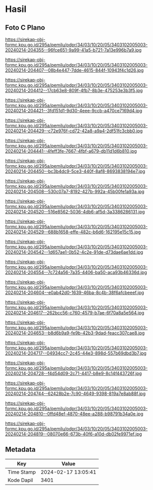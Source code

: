 # Hasil

## Foto C Plano

https://sirekap-obj-formc.kpu.go.id/295a/pemilu/pdpr/34/03/10/20/05/3403102005003-20240214-204355--96fce651-9a99-41a5-b721-7a13e996b7a9.jpg

https://sirekap-obj-formc.kpu.go.id/295a/pemilu/pdpr/34/03/10/20/05/3403102005003-20240214-204407--08b4e447-7dde-4615-844f-10943f4c1d26.jpg

https://sirekap-obj-formc.kpu.go.id/295a/pemilu/pdpr/34/03/10/20/05/3403102005003-20240214-204412--17cb63e8-809f-4fb7-8b3e-475253e3b3f5.jpg

https://sirekap-obj-formc.kpu.go.id/295a/pemilu/pdpr/34/03/10/20/05/3403102005003-20240214-204421--3fd151d1-9d30-4eee-9ccb-a470ce7169d4.jpg

https://sirekap-obj-formc.kpu.go.id/295a/pemilu/pdpr/34/03/10/20/05/3403102005003-20240214-204429--c72e976f-cd72-42a8-a9a4-2df51fc3cbb0.jpg

https://sirekap-obj-formc.kpu.go.id/295a/pemilu/pdpr/34/03/10/20/05/3403102005003-20240214-204441--4feff3fe-7667-4fbf-a679-db11d1d6b810.jpg

https://sirekap-obj-formc.kpu.go.id/295a/pemilu/pdpr/34/03/10/20/05/3403102005003-20240214-204450--bc3b4dc9-5ce3-440f-8af8-8693838194e7.jpg

https://sirekap-obj-formc.kpu.go.id/295a/pemilu/pdpr/34/03/10/20/05/3403102005003-20240214-204508--530c07a7-8192-427b-992a-45b00fe1a93a.jpg

https://sirekap-obj-formc.kpu.go.id/295a/pemilu/pdpr/34/03/10/20/05/3403102005003-20240214-204520--516e8562-5036-4db6-af5d-3a3386286131.jpg

https://sirekap-obj-formc.kpu.go.id/295a/pemilu/pdpr/34/03/10/20/05/3403102005003-20240214-204529--688b1658-effe-482c-b6d6-162195e15c15.jpg

https://sirekap-obj-formc.kpu.go.id/295a/pemilu/pdpr/34/03/10/20/05/3403102005003-20240214-204542--1d657ae1-0b52-4c2e-91de-d73dae6ae1dd.jpg

https://sirekap-obj-formc.kpu.go.id/295a/pemilu/pdpr/34/03/10/20/05/3403102005003-20240214-204554--7c724a56-7a35-4406-ba50-aca93b46336d.jpg

https://sirekap-obj-formc.kpu.go.id/295a/pemilu/pdpr/34/03/10/20/05/3403102005003-20240214-204604--e0ab42d0-1639-46ba-8c4b-38f6afcbeeef.jpg

https://sirekap-obj-formc.kpu.go.id/295a/pemilu/pdpr/34/03/10/20/05/3403102005003-20240214-204617--262bcc56-c760-4579-b7ae-6f70a8a5e564.jpg

https://sirekap-obj-formc.kpu.go.id/295a/pemilu/pdpr/34/03/10/20/05/3403102005003-20240214-204653--b8d6b9a9-fe9b-42b3-9dad-feacc307cae8.jpg

https://sirekap-obj-formc.kpu.go.id/295a/pemilu/pdpr/34/03/10/20/05/3403102005003-20240214-204717--04934cc7-2c45-44e3-898d-557b69dbd3b7.jpg

https://sirekap-obj-formc.kpu.go.id/295a/pemilu/pdpr/34/03/10/20/05/3403102005003-20240214-204728--f4d54d09-2c71-4417-b8e9-8c14f443726f.jpg

https://sirekap-obj-formc.kpu.go.id/295a/pemilu/pdpr/34/03/10/20/05/3403102005003-20240214-204744--62428b2e-7c90-4649-9398-819a7e8ab88f.jpg

https://sirekap-obj-formc.kpu.go.id/295a/pemilu/pdpr/34/03/10/20/05/3403102005003-20240214-204810--0ffd48ef-4870-48ee-a288-b98791b34a0e.jpg

https://sirekap-obj-formc.kpu.go.id/295a/pemilu/pdpr/34/03/10/20/05/3403102005003-20240214-204819--08070e66-673b-40f6-a10d-db02fe9971ef.jpg


## Metadata

| Key        | Value               |
| ---------- | ------------------- |
| Time Stamp | 2024-02-17 13:05:41 |
| Kode Dapil | 3401                |



